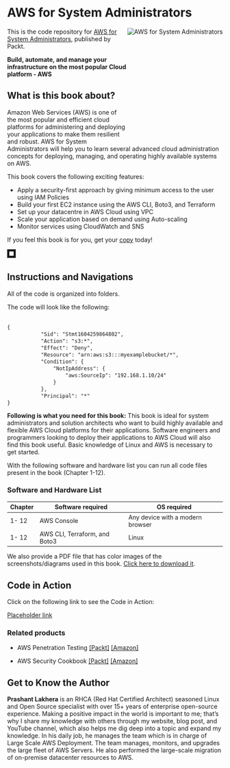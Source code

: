 # AWS for System Administrators

<a href="https://www.packtpub.com/product/aws-for-system-administrators/9781800201538?utm_source=github&utm_medium=repository&utm_campaign=9781800201538"><img src="https://static.packt-cdn.com/products/9781800201538/cover/smaller" alt="AWS for System Administrators" height="256px" align="right"></a>

This is the code repository for [AWS for System Administrators](https://www.packtpub.com/product/aws-for-system-administrators/9781800201538?utm_source=github&utm_medium=repository&utm_campaign=9781800201538), published by Packt.

**Build, automate, and manage your infrastructure on the most popular Cloud platform - AWS**

## What is this book about?
Amazon Web Services (AWS) is one of the most popular and efficient cloud platforms for administering and deploying your applications to make them resilient and robust. AWS for System Administrators will help you to learn several advanced cloud administration concepts for deploying, managing, and operating highly available systems on AWS.

This book covers the following exciting features: 
* Apply a security-first approach by giving minimum access to the user using IAM Policies
* Build your first EC2 instance using the AWS CLI, Boto3, and Terraform
* Set up your datacentre in AWS Cloud using VPC
* Scale your application based on demand using Auto-scaling
* Monitor services using CloudWatch and SNS

If you feel this book is for you, get your [copy](https://www.amazon.com/dp/1800201532) today!

<a href="https://www.packtpub.com/?utm_source=github&utm_medium=banner&utm_campaign=GitHubBanner"><img src="https://raw.githubusercontent.com/PacktPublishing/GitHub/master/GitHub.png" alt="https://www.packtpub.com/" border="5" /></a>

## Instructions and Navigations
All of the code is organized into folders.

The code will look like the following:
```

{ 
           "Sid": "Stmt1604259864802", 
           "Action": "s3:*", 
           "Effect": "Deny", 
           "Resource": "arn:aws:s3:::myexamplebucket/*", 
           "Condition": { 
               "NotIpAddress": { 
                   "aws:SourceIp": "192.168.1.10/24" 
               } 
           }, 
           "Principal": "*" 
}

```

**Following is what you need for this book:**
This book is ideal for system administrators and solution architects who want to build highly available and flexible AWS Cloud platforms for their applications. Software engineers and programmers looking to deploy their applications to AWS Cloud will also find this book useful. Basic knowledge of Linux and AWS is necessary to get started.

With the following software and hardware list you can run all code files present in the book (Chapter 1-12).

### Software and Hardware List

| Chapter  | Software required                   | OS required                        |
| -------- | ------------------------------------| -----------------------------------|
| 1- 12    | AWS Console                         | Any device with a modern browser   |
| 1- 12    | AWS CLI, Terraform, and Boto3       | Linux                              |


We also provide a PDF file that has color images of the screenshots/diagrams used in this book. [Click here to download it](https://static.packt-cdn.com/downloads/9781800201538_ColorImages.pdf).

## Code in Action

Click on the following link to see the Code in Action:

[Placeholder link](http://bit.ly/3ptc50K)

### Related products <Other books you may enjoy>
* AWS Penetration Testing [[Packt]](https://www.packtpub.com/product/aws-penetration-testing?utm_source=github&utm_medium=repository&utm_campaign=9781839216923) [[Amazon]](https://www.amazon.com/dp/1839216921)

* AWS Security Cookbook [[Packt]](https://www.packtpub.com/product/aws-security-cookbook?utm_source=github&utm_medium=repository&utm_campaign=9781838826253) [[Amazon]](https://www.amazon.com/dp/1838826254)

## Get to Know the Author
**Prashant Lakhera**
is an RHCA (Red Hat Certified Architect) seasoned Linux and Open Source specialist with over 15+ years of enterprise open-source experience. Making a positive impact in the world is important to me; that’s why I share my knowledge with others through my website, blog post, and YouTube channel, which also helps me dig deep into a topic and expand my knowledge. In his daily job, he manages the team which is in charge of Large Scale AWS Deployment. The team manages, monitors, and upgrades the large fleet of AWS Servers. He also performed the large-scale migration of on-premise datacenter resources to AWS.

